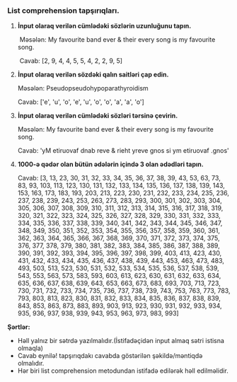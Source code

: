 ### List comprehension tapşırıqları.

1. **İnput olaraq verilən cümlədəki sözlərin uzunluğunu tapın.**
	
	​	Məsələn: My favourite band ever & their every song is my favourite song.
	
	​	Cavab: [2, 9, 4, 4, 5, 5, 4, 2, 2, 9, 5]

2. **İnput olaraq verilən sözdəki qalın saitləri çap edin.**

   Məsələn:  Pseudopseudohypoparathyroidism

   Cavab: ['e', 'u', 'o', 'e', 'u', 'o', 'o', 'a', 'a', 'o']

3. **İnput olaraq verilən cümlədəki sözləri tərsinə çevirin.**

   Məsələn: My favourite band ever & their every song is my favourite song.

   Cavab: 'yM etiruovaf dnab reve & rieht yreve gnos si ym etiruovaf .gnos'

4. **1000-ə qədər olan bütün ədələrin içində 3 olan ədədləri tapın.**

   Cavab: [3, 13, 23, 30, 31, 32, 33, 34, 35, 36, 37, 38, 39, 43, 53, 63, 73, 83, 93, 103, 113, 123, 130, 131, 132, 133, 134, 135, 136, 137, 138, 139, 143, 153, 163, 173, 183, 193, 203, 213, 223, 230, 231, 232, 233, 234, 235, 236, 237, 238, 239, 243, 253, 263, 273, 283, 293, 300, 301, 302, 303, 304, 305, 306, 307, 308, 309, 310, 311, 312, 313, 314, 315, 316, 317, 318, 319, 320, 321, 322, 323, 324, 325, 326, 327, 328, 329, 330, 331, 332, 333, 334, 335, 336, 337, 338, 339, 340, 341, 342, 343, 344, 345, 346, 347, 348, 349, 350, 351, 352, 353, 354, 355, 356, 357, 358, 359, 360, 361, 362, 363, 364, 365, 366, 367, 368, 369, 370, 371, 372, 373, 374, 375, 376, 377, 378, 379, 380, 381, 382, 383, 384, 385, 386, 387, 388, 389, 390, 391, 392, 393, 394, 395, 396, 397, 398, 399, 403, 413, 423, 430, 431, 432, 433, 434, 435, 436, 437, 438, 439, 443, 453, 463, 473, 483, 493, 503, 513, 523, 530, 531, 532, 533, 534, 535, 536, 537, 538, 539, 543, 553, 563, 573, 583, 593, 603, 613, 623, 630, 631, 632, 633, 634, 635, 636, 637, 638, 639, 643, 653, 663, 673, 683, 693, 703, 713, 723, 730, 731, 732, 733, 734, 735, 736, 737, 738, 739, 743, 753, 763, 773, 783, 793, 803, 813, 823, 830, 831, 832, 833, 834, 835, 836, 837, 838, 839, 843, 853, 863, 873, 883, 893, 903, 913, 923, 930, 931, 932, 933, 934, 935, 936, 937, 938, 939, 943, 953, 963, 973, 983, 993]



**Şərtlər:**

* Həll yalnız bir sətrdə yazılmalıdır.(İstifadəçidən input almaq sətri istisna olmaqla)
* Cavab eynilə! tapşırıqdakı cavabda göstərilən şəkildə/məntiqdə olmalıdır.
* Hər biri list comprehension metodundan istifadə edilərək həll edilməlidir.





